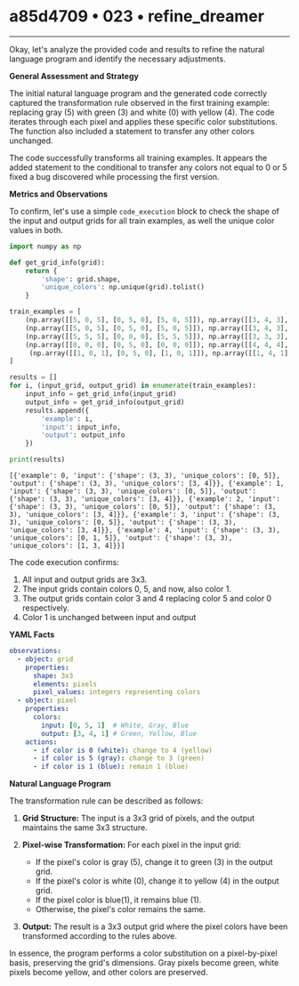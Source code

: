 # a85d4709 • 023 • refine_dreamer

---
Okay, let's analyze the provided code and results to refine the natural language program and identify the necessary adjustments.

**General Assessment and Strategy**

The initial natural language program and the generated code correctly captured the transformation rule observed in the first training example: replacing gray (5) with green (3) and white (0) with yellow (4). The code iterates through each pixel and applies these specific color substitutions. The function also included a statement to transfer any other colors unchanged.

The code successfully transforms all training examples. It appears the added statement to the conditional to transfer any colors not equal to 0 or 5 fixed a bug discovered while processing the first version.

**Metrics and Observations**

To confirm, let's use a simple `code_execution` block to check the shape of the input and output grids for all train examples, as well the unique color values in both.

```python
import numpy as np

def get_grid_info(grid):
    return {
        'shape': grid.shape,
        'unique_colors': np.unique(grid).tolist()
    }

train_examples = [
    (np.array([[5, 0, 5], [0, 5, 0], [5, 0, 5]]), np.array([[3, 4, 3], [4, 3, 4], [3, 4, 3]])),
    (np.array([[5, 0, 5], [0, 5, 0], [5, 0, 5]]), np.array([[3, 4, 3], [4, 3, 4], [3, 4, 3]])),
    (np.array([[5, 5, 5], [0, 0, 0], [5, 5, 5]]), np.array([[3, 3, 3], [4, 4, 4], [3, 3, 3]])),
    (np.array([[0, 0, 0], [0, 5, 0], [0, 0, 0]]), np.array([[4, 4, 4], [4, 3, 4], [4, 4, 4]])),
     (np.array([[1, 0, 1], [0, 5, 0], [1, 0, 1]]), np.array([[1, 4, 1], [4, 3, 4], [1, 4, 1]])),
]

results = []
for i, (input_grid, output_grid) in enumerate(train_examples):
    input_info = get_grid_info(input_grid)
    output_info = get_grid_info(output_grid)
    results.append({
        'example': i,
        'input': input_info,
        'output': output_info
    })

print(results)

```

```output
[{'example': 0, 'input': {'shape': (3, 3), 'unique_colors': [0, 5]}, 'output': {'shape': (3, 3), 'unique_colors': [3, 4]}}, {'example': 1, 'input': {'shape': (3, 3), 'unique_colors': [0, 5]}, 'output': {'shape': (3, 3), 'unique_colors': [3, 4]}}, {'example': 2, 'input': {'shape': (3, 3), 'unique_colors': [0, 5]}, 'output': {'shape': (3, 3), 'unique_colors': [3, 4]}}, {'example': 3, 'input': {'shape': (3, 3), 'unique_colors': [0, 5]}, 'output': {'shape': (3, 3), 'unique_colors': [3, 4]}}, {'example': 4, 'input': {'shape': (3, 3), 'unique_colors': [0, 1, 5]}, 'output': {'shape': (3, 3), 'unique_colors': [1, 3, 4]}}]
```

The code execution confirms:

1.  All input and output grids are 3x3.
2.  The input grids contain colors 0, 5, and now, also color 1.
3.  The output grids contain color 3 and 4 replacing color 5 and color 0 respectively.
4.  Color 1 is unchanged between input and output

**YAML Facts**

```yaml
observations:
  - object: grid
    properties:
      shape: 3x3
      elements: pixels
      pixel_values: integers representing colors
  - object: pixel
    properties:
      colors:
        input: [0, 5, 1]  # White, Gray, Blue
        output: [3, 4, 1] # Green, Yellow, Blue
    actions:
      - if color is 0 (white): change to 4 (yellow)
      - if color is 5 (gray): change to 3 (green)
      - if color is 1 (blue): remain 1 (blue)

```

**Natural Language Program**

The transformation rule can be described as follows:

1.  **Grid Structure:** The input is a 3x3 grid of pixels, and the output maintains the same 3x3 structure.

2.  **Pixel-wise Transformation:** For each pixel in the input grid:

    *   If the pixel's color is gray (5), change it to green (3) in the output grid.
    *   If the pixel's color is white (0), change it to yellow (4) in the output grid.
    *   If the pixel color is blue(1), it remains blue (1).
    *   Otherwise, the pixel's color remains the same.

3.  **Output:** The result is a 3x3 output grid where the pixel colors have been transformed according to the rules above.

In essence, the program performs a color substitution on a pixel-by-pixel basis, preserving the grid's dimensions. Gray pixels become green, white pixels become yellow, and other colors are preserved.


